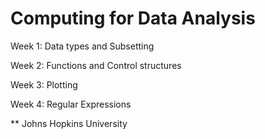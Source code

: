 Computing for Data Analysis
============

Week 1: Data types and Subsetting

Week 2: Functions and Control structures

Week 3: Plotting

Week 4: Regular Expressions

** Johns Hopkins University
